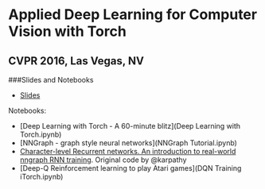 # Applied Deep Learning for Computer Vision with Torch
## CVPR 2016, Las Vegas, NV

###Slides and Notebooks
- [Slides](cvpr-torch.pdf)

Notebooks:
- [Deep Learning with Torch - A 60-minute blitz](Deep Learning with Torch.ipynb)
- [NNGraph - graph style neural networks](NNGraph Tutorial.ipynb)
- [Character-level Recurrent networks. An introduction to real-world nngraph RNN training](Char-RNN.ipynb). Original code by @karpathy
- [Deep-Q Reinforcement learning to play Atari games](DQN Training iTorch.ipynb)
